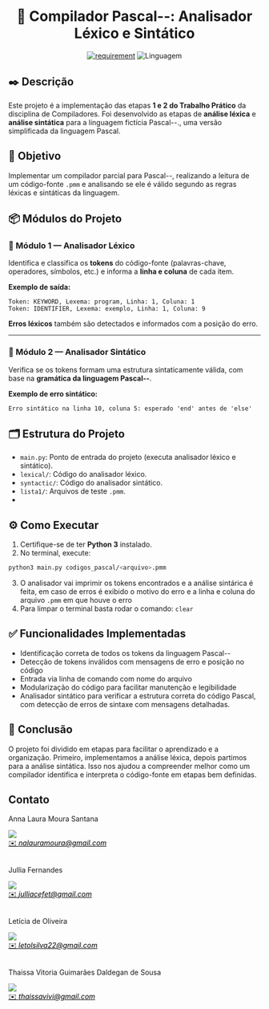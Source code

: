 <h1 align="center" font-size="200em"><b>📘 Compilador Pascal--: Analisador Léxico e Sintático</b></h1>

<div align = "center" >

[![requirement](https://img.shields.io/badge/IDE-Visual%20Studio%20Code-informational)](https://code.visualstudio.com/docs/?dv=linux64_deb)
![Linguagem](https://img.shields.io/badge/Linguagem-Python-orange)
</div>

## ✒️ Descrição
Este projeto é a implementação das etapas **1 e 2 do Trabalho Prático** da disciplina de Compiladores. Foi desenvolvido as etapas de **análise léxica** e **análise sintática** para a linguagem fictícia Pascal--., uma versão simplificada da linguagem Pascal.

## 🧠 Objetivo

Implementar um compilador parcial para Pascal--, realizando a leitura de um código-fonte `.pmm` e analisando se ele é válido segundo as regras léxicas e sintáticas da linguagem.


## 📦 Módulos do Projeto

### 🔹 Módulo 1 — Analisador Léxico

Identifica e classifica os **tokens** do código-fonte (palavras-chave, operadores, símbolos, etc.) e informa a **linha e coluna** de cada item.

**Exemplo de saída:**
```
Token: KEYWORD, Lexema: program, Linha: 1, Coluna: 1
Token: IDENTIFIER, Lexema: exemplo, Linha: 1, Coluna: 9
```

**Erros léxicos** também são detectados e informados com a posição do erro.

---

### 🔸 Módulo 2 — Analisador Sintático

Verifica se os tokens formam uma estrutura sintaticamente válida, com base na **gramática da linguagem Pascal--**.

**Exemplo de erro sintático:**
```
Erro sintático na linha 10, coluna 5: esperado 'end' antes de 'else'
```

## 🗂 Estrutura do Projeto

- `main.py`: Ponto de entrada do projeto (executa analisador léxico e sintático).
- `lexical/`: Código do analisador léxico.
- `syntactic/`: Código do analisador sintático.
- `lista1/`: Arquivos de teste `.pmm`.
- 

## ⚙️ Como Executar

1. Certifique-se de ter **Python 3** instalado.
2. No terminal, execute:

```bash
python3 main.py codigos_pascal/<arquivo>.pmm
```

3. O analisador vai imprimir os tokens encontrados e a análise sintárica é feita, em caso de erros é exibido o motivo do erro e a linha e coluna do arquivo `.pmm` em que houve o erro
4. Para limpar o terminal basta rodar o comando: `clear`
   
## ✅ Funcionalidades Implementadas

- Identificação correta de todos os tokens da linguagem Pascal--
- Detecção de tokens inválidos com mensagens de erro e posição no código
- Entrada via linha de comando com nome do arquivo
- Modularização do código para facilitar manutenção e legibilidade
- Analisador sintático para verificar a estrutura correta do código Pascal, com detecção de erros de sintaxe com mensagens detalhadas.

<!-- 
## 📦 Resultado Esperado

Ao executar o analisador em um código `.pmm`, o retorno será uma lista de tokens válidos encontrados, ou uma mensagem de erro informando onde há um token inválido. Exemplo:

```
Token: KEYWORD, Lexema: program, Linha: 1, Coluna: 1  
Token: IDENTIFIER, Lexema: exemplo, Linha: 1, Coluna: 9  
...  
Erro: Token inválido "$" na linha 5, coluna 12
```
-->
## 📌 Conclusão

O projeto foi dividido em etapas para facilitar o aprendizado e a organização. Primeiro, implementamos a análise léxica, depois partimos para a análise sintática. Isso nos ajudou a compreender melhor como um compilador identifica e interpreta o código-fonte em etapas bem definidas.


## Contato
<div>
 <p align="justify"> Anna Laura Moura Santana</p>
 <a href="https://t.me/annalaurams">
 <img align="center" src="https://img.shields.io/badge/Telegram-2CA5E0?style=for-the-badge&logo=telegram&logoColor=white"/> 
 </div>
<a style="color:black" href="mailto:nalauramoura@gmail.com?subject=[GitHub]%20Source%20Dynamic%20Lists">
✉️ <i>nalauramoura@gmail.com</i>
</a>

<div>
 <br><p align="justify"> Jullia Fernandes</p>
 <a href="https://t.me/JulliaFernandes">
 <img align="center" src="https://img.shields.io/badge/Telegram-2CA5E0?style=for-the-badge&logo=telegram&logoColor=white"/> 
 </div>
<a style="color:black" href="mailto:julliacefet@gmail.com?subject=[GitHub]%20Source%20Dynamic%20Lists">
✉️ <i>julliacefet@gmail.com</i>
</a>

<div>
 <br><p align="justify"> Letícia de Oliveira</p>
 <a href="https://t.me/letolsilva">
 <img align="center" src="https://img.shields.io/badge/Telegram-2CA5E0?style=for-the-badge&logo=telegram&logoColor=white"/> 
 </div>
<a style="color:black" href="mailto:letolsilva22@gmail.com?subject=[GitHub]%20Source%20Dynamic%20Lists">
✉️ <i>letolsilva22@gmail.com</i>
</a>

<div>
 <br><p align="justify"> Thaissa Vitoria Guimarães Daldegan de Sousa</p>
 <a href="https://t.me/thaissadaldegan">
 <img align="center" src="https://img.shields.io/badge/Telegram-2CA5E0?style=for-the-badge&logo=telegram&logoColor=white"/> 
 </div>
<a style="color:black" href="mailto:thaissavivi@gmail.com?subject=[GitHub]%20Source%20Dynamic%20Lists">
✉️ <i>thaissavivi@gmail.com</i>
</a>
